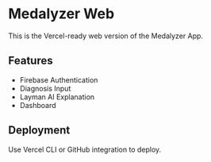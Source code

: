 # Medalyzer Web

This is the Vercel-ready web version of the Medalyzer App.

## Features
- Firebase Authentication
- Diagnosis Input
- Layman AI Explanation
- Dashboard

## Deployment
Use Vercel CLI or GitHub integration to deploy.